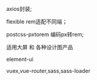 
axios封装;

flexible rem适配不同端；

postcss-pxtorem 编码px转rem; 

适用大屏 和 各种设计图产品

element-ui 

vuex,vue-router,sass,sass-loader


